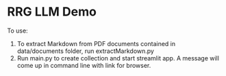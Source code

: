# RRG LLM Demo

To use: 
1. To extract Markdown from PDF documents contained in data/documents folder, run extractMarkdown.py
2. Run main.py to create collection and start streamlit app.  A message will come up in command line with link for browser. 
